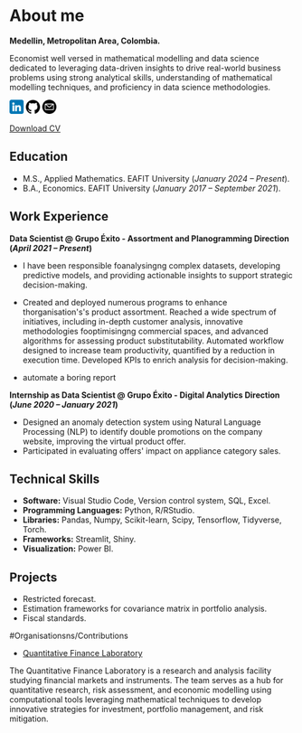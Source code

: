 # About me
**Medellin, Metropolitan Area, Colombia.**

Economist well versed in mathematical modelling and data science dedicated to leveraging data-driven insights to drive real-world business problems using strong analytical skills, understanding of mathematical modelling techniques, and proficiency in data science methodologies.

[<img title="linkedin" alt="linkedin" src="/assets/images/linkedin.png" style="width:25px;height:25px;">](https://www.linkedin.com/in/juan-camilo-olaya-monsalve-004771242/)
[<img title="github" alt="github" src="/assets/images/github.png" style="width:25px;height:25px;">](https://github.com/JuanCamiloOlaya)
[<img title="mail" alt="mail" src="/assets/images/email.png" style="width:25px;height:25px;">](mailto:jcolayam@outlook.com?subject=Test)

[Download CV]()

## Education
- M.S., Applied Mathematics. EAFIT University (*January 2024 – Present*).
- B.A., Economics. EAFIT University (*January 2017 – September 2021*).

## Work Experience
**Data Scientist @ Grupo Éxito - Assortment and Planogramming Direction (_April 2021 – Present_)**

- I have been responsible foanalysingng complex datasets, developing predictive models, and providing actionable insights to support strategic decision-making.

- Created and deployed numerous programs to enhance thorganisation's's product assortment. Reached a wide spectrum of initiatives, including in-depth customer analysis, innovative methodologies fooptimisingng commercial spaces, and advanced algorithms for assessing product substitutability. Automated workflow designed to increase team productivity, quantified by a reduction in execution time. Developed KPIs to enrich analysis for decision-making.

- automate a boring report

**Internship as Data Scientist @ Grupo Éxito - Digital Analytics Direction (_June 2020 – January 2021_)**
- Designed an anomaly detection system using Natural Language Processing (NLP) to identify double promotions on the company website, improving the virtual product offer.
- Participated in evaluating offers' impact on appliance category sales.

## Technical Skills
- **Software:** Visual Studio Code, Version control system, SQL, Excel.
- **Programming Languages:** Python, R/RStudio.
- **Libraries:** Pandas, Numpy, Scikit-learn, Scipy, Tensorflow, Tidyverse, Torch.
- **Frameworks:** Streamlit, Shiny.
- **Visualization:** Power BI.

## Projects
- Restricted forecast.
- Estimation frameworks for covariance matrix in portfolio analysis.
- Fiscal standards.

#Organisationsns/Contributions
- [Quantitative Finance Laboratory](https://github.com/QuantitativeFinanceLab)

The Quantitative Finance Laboratory is a research and analysis facility studying financial markets and instruments. The team serves as a hub for quantitative research, risk assessment, and economic modelling using computational tools leveraging mathematical techniques to develop innovative strategies for investment, portfolio management, and risk mitigation.
